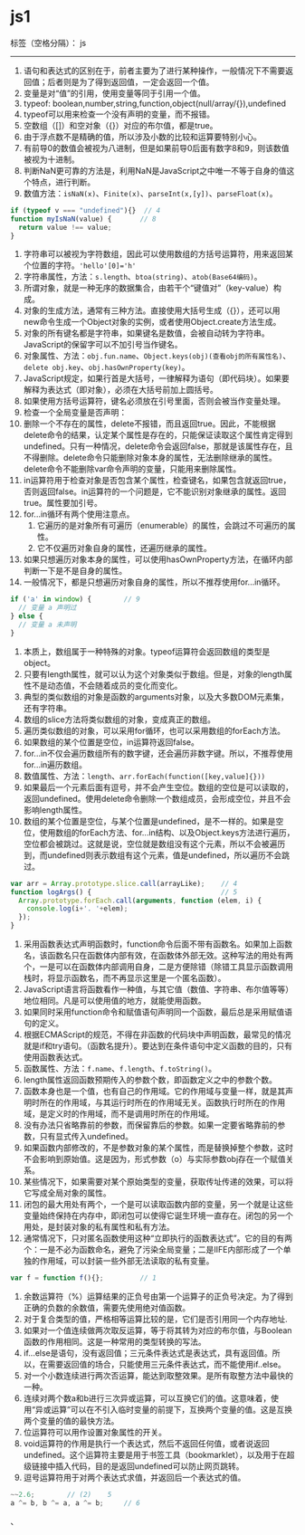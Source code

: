 ﻿# js1

标签（空格分隔）： js

---

1. 语句和表达式的区别在于，前者主要为了进行某种操作，一般情况下不需要返回值；后者则是为了得到返回值，一定会返回一个值。
2. 变量是对“值”的引用，使用变量等同于引用一个值。
3. typeof: boolean,number,string,function,object(null/array/{}),undefined
4. typeof可以用来检查一个没有声明的变量，而不报错。
5. 空数组（[]）和空对象（{}）对应的布尔值，都是true。
6. 由于浮点数不是精确的值，所以涉及小数的比较和运算要特别小心。
7. 有前导0的数值会被视为八进制，但是如果前导0后面有数字8和9，则该数值被视为十进制。
8. 判断NaN更可靠的方法是，利用NaN是JavaScript之中唯一不等于自身的值这个特点，进行判断。
9. 数值方法：`isNaN(x)`、`Finite(x)`、`parseInt(x,[y])`、`parseFloat(x)`。
```javascript
if (typeof v === "undefined"){}  // 4
function myIsNaN(value) {       // 8
  return value !== value;
}
```
1. 字符串可以被视为字符数组，因此可以使用数组的方括号运算符，用来返回某个位置的字符。`'hello'[0]='h'`
2. 字符串属性，方法：`s.length`、`btoa(string)`、`atob(Base64编码)`。
3. 所谓对象，就是一种无序的数据集合，由若干个“键值对”（key-value）构成。
4. 对象的生成方法，通常有三种方法。直接使用大括号生成（{}），还可以用new命令生成一个Object对象的实例，或者使用Object.create方法生成。
5. 对象的所有键名都是字符串，如果键名是数值，会被自动转为字符串。JavaScript的保留字可以不加引号当作键名。
6. 对象属性、方法：`obj.fun.name`、`Object.keys(obj)(查看obj的所有属性名)`、`delete obj.key`、`obj.hasOwnProperty(key)`。
7. JavaScript规定，如果行首是大括号，一律解释为语句（即代码块）。如果要解释为表达式（即对象），必须在大括号前加上圆括号。
8. 如果使用方括号运算符，键名必须放在引号里面，否则会被当作变量处理。
9. 检查一个全局变量是否声明：
10. 删除一个不存在的属性，delete不报错，而且返回true。因此，不能根据delete命令的结果，认定某个属性是存在的，只能保证读取这个属性肯定得到undefined。只有一种情况，delete命令会返回false，那就是该属性存在，且不得删除。delete命令只能删除对象本身的属性，无法删除继承的属性。delete命令不能删除var命令声明的变量，只能用来删除属性。
11. in运算符用于检查对象是否包含某个属性，检查键名，如果包含就返回true，否则返回false。in运算符的一个问题是，它不能识别对象继承的属性。返回true。属性要加引号。
12. for...in循环有两个使用注意点。
    1. 它遍历的是对象所有可遍历（enumerable）的属性，会跳过不可遍历的属性。
    2. 它不仅遍历对象自身的属性，还遍历继承的属性。
13. 如果只想遍历对象本身的属性，可以使用hasOwnProperty方法，在循环内部判断一下是不是自身的属性。
14. 一般情况下，都是只想遍历对象自身的属性，所以不推荐使用for...in循环。
```javascript
if ('a' in window) {        // 9
  // 变量 a 声明过
} else {
  // 变量 a 未声明
}
```
1. 本质上，数组属于一种特殊的对象。typeof运算符会返回数组的类型是object。
2. 只要有length属性，就可以认为这个对象类似于数组。但是，对象的length属性不是动态值，不会随着成员的变化而变化。
3. 典型的类似数组的对象是函数的arguments对象，以及大多数DOM元素集，还有字符串。
4. 数组的slice方法将类似数组的对象，变成真正的数组。
5. 遍历类似数组的对象，可以采用for循环，也可以采用数组的forEach方法。
6. 如果数组的某个位置是空位，in运算符返回false。
7. for...in不仅会遍历数组所有的数字键，还会遍历非数字键。所以，不推荐使用for...in遍历数组。
8. 数值属性、方法：`length`、`arr.forEach(function([key,value]{}))`
9. 如果最后一个元素后面有逗号，并不会产生空位。数组的空位是可以读取的，返回undefined。使用delete命令删除一个数组成员，会形成空位，并且不会影响length属性。
10. 数组的某个位置是空位，与某个位置是undefined，是不一样的。如果是空位，使用数组的forEach方法、for...in结构、以及Object.keys方法进行遍历，空位都会被跳过。这就是说，空位就是数组没有这个元素，所以不会被遍历到，而undefined则表示数组有这个元素，值是undefined，所以遍历不会跳过。
```javascript
var arr = Array.prototype.slice.call(arrayLike);    // 4
function logArgs() {                                // 5
  Array.prototype.forEach.call(arguments, function (elem, i) {
    console.log(i+'. '+elem);
  });
}
```
1. 采用函数表达式声明函数时，function命令后面不带有函数名。如果加上函数名，该函数名只在函数体内部有效，在函数体外部无效。这种写法的用处有两个，一是可以在函数体内部调用自身，二是方便除错（除错工具显示函数调用栈时，将显示函数名，而不再显示这里是一个匿名函数）。
2. JavaScript语言将函数看作一种值，与其它值（数值、字符串、布尔值等等）地位相同。凡是可以使用值的地方，就能使用函数。
3. 如果同时采用function命令和赋值语句声明同一个函数，最后总是采用赋值语句的定义。
4. 根据ECMAScript的规范，不得在非函数的代码块中声明函数，最常见的情况就是if和try语句。（函数名提升）。要达到在条件语句中定义函数的目的，只有使用函数表达式。
5. 函数属性、方法：`f.name`、`f.length`、`f.toString()`。
6. length属性返回函数预期传入的参数个数，即函数定义之中的参数个数。
7. 函数本身也是一个值，也有自己的作用域。它的作用域与变量一样，就是其声明时所在的作用域，与其运行时所在的作用域无关。函数执行时所在的作用域，是定义时的作用域，而不是调用时所在的作用域。
8. 没有办法只省略靠前的参数，而保留靠后的参数。如果一定要省略靠前的参数，只有显式传入undefined。
9. 如果函数内部修改的，不是参数对象的某个属性，而是替换掉整个参数，这时不会影响到原始值。这是因为，形式参数（o）与实际参数obj存在一个赋值关系。
10. 某些情况下，如果需要对某个原始类型的变量，获取传址传递的效果，可以将它写成全局对象的属性。
11. 闭包的最大用处有两个，一个是可以读取函数内部的变量，另一个就是让这些变量始终保持在内存中，即闭包可以使得它诞生环境一直存在。闭包的另一个用处，是封装对象的私有属性和私有方法。
12. 通常情况下，只对匿名函数使用这种“立即执行的函数表达式”。它的目的有两个：一是不必为函数命名，避免了污染全局变量；二是IIFE内部形成了一个单独的作用域，可以封装一些外部无法读取的私有变量。
```javascript
var f = function f(){};         // 1
```
1. 余数运算符（%）运算结果的正负号由第一个运算子的正负号决定。为了得到正确的负数的余数值，需要先使用绝对值函数。
2. 对于复合类型的值，严格相等运算比较的是，它们是否引用同一个内存地址.
3. 如果对一个值连续做两次取反运算，等于将其转为对应的布尔值，与Boolean函数的作用相同。这是一种常用的类型转换的写法。
4. if...else是语句，没有返回值；三元条件表达式是表达式，具有返回值。所以，在需要返回值的场合，只能使用三元条件表达式，而不能使用if..else。
5. 对一个小数连续进行两次否运算，能达到取整效果。是所有取整方法中最快的一种。
6. 连续对两个数a和b进行三次异或运算，可以互换它们的值。这意味着，使用“异或运算”可以在不引入临时变量的前提下，互换两个变量的值。这是互换两个变量的值的最快方法。
7. 位运算符可以用作设置对象属性的开关。
8. void运算符的作用是执行一个表达式，然后不返回任何值，或者说返回undefined。这个运算符主要是用于书签工具（bookmarklet），以及用于在超级链接中插入代码，目的是返回undefined可以防止网页跳转。
9. 逗号运算符用于对两个表达式求值，并返回后一个表达式的值。
```javascript
~~2.6;        // (2)    5
a ^= b, b ^= a, a ^= b;     // 6
```
、